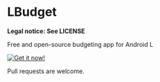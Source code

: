 LBudget
=======

**Legal notice: See LICENSE**

Free and open-source budgeting app for Android L

[![Get it now!](http://developer.android.com/images/brand/en_generic_rgb_wo_60.png "Get it now!")](https://play.google.com/store/apps/details?id=org.jorge.lbudget)

Pull requests are welcome.
